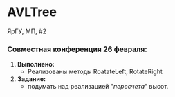 # AVLTree
ЯрГУ, МП, #2


### Совместная конференция 26 февраля:
1. **Выполнено:** 
	  * Реализованы методы RoatateLeft, RotateRight
2. **Задание:** 
	  * подумать над реализацией "_пересчета_" высот.
